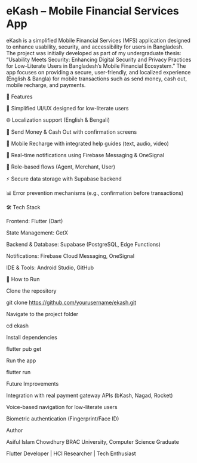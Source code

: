 # eKash – Mobile Financial Services App

eKash is a simplified Mobile Financial Services (MFS) application designed to enhance usability, security, and accessibility for users in Bangladesh. The project was initially developed as part of my undergraduate thesis:
“Usability Meets Security: Enhancing Digital Security and Privacy Practices for Low-Literate Users in Bangladesh’s Mobile Financial Ecosystem.”
The app focuses on providing a secure, user-friendly, and localized experience (English & Bangla) for mobile transactions such as send money, cash out, mobile recharge, and payments.

🚀 Features

🔐 Simplified UI/UX designed for low-literate users

🌐 Localization support (English & Bengali)

💸 Send Money & Cash Out with confirmation screens

📱 Mobile Recharge with integrated help guides (text, audio, video)

📩 Real-time notifications using Firebase Messaging & OneSignal

👤 Role-based flows (Agent, Merchant, User)

⚡ Secure data storage with Supabase backend

📊 Error prevention mechanisms (e.g., confirmation before transactions)

🛠️ Tech Stack

Frontend: Flutter (Dart)

State Management: GetX

Backend & Database: Supabase (PostgreSQL, Edge Functions)

Notifications: Firebase Cloud Messaging, OneSignal

IDE & Tools: Android Studio, GitHub

📌 How to Run

Clone the repository

git clone https://github.com/yourusername/ekash.git


Navigate to the project folder

cd ekash


Install dependencies

flutter pub get


Run the app

flutter run

Future Improvements

Integration with real payment gateway APIs (bKash, Nagad, Rocket)

Voice-based navigation for low-literate users

Biometric authentication (Fingerprint/Face ID)

Author

Asiful Islam Chowdhury
BRAC University, Computer Science Graduate

Flutter Developer | HCI Researcher | Tech Enthusiast
